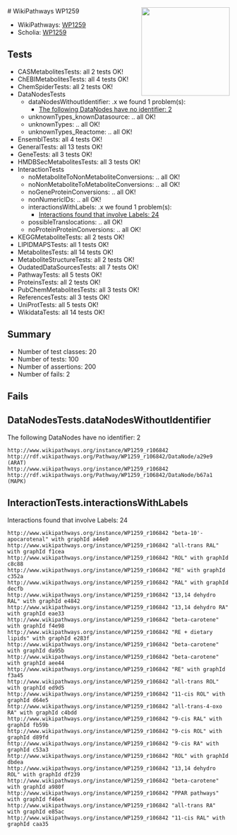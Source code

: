 <img style="float: right; width: 200px" src="https://upload.wikimedia.org/wikipedia/commons/thumb/8/83/Wplogo_with_text_500.png/640px-Wplogo_with_text_500.png" />
# WikiPathways WP1259

* WikiPathways: [WP1259](https://identifiers.org/wikipathways:WP1259)
* Scholia: [WP1259](https://scholia.toolforge.org/wikipathways/WP1259)
## Tests
* CASMetabolitesTests: all 2 tests OK!
* ChEBIMetabolitesTests: all 4 tests OK!
* ChemSpiderTests: all 2 tests OK!
* DataNodesTests
    * dataNodesWithoutIdentifier: .x we found 1 problem(s):
        * [The following DataNodes have no identifier: 2](#d2d32fa1)
    * unknownTypes_knownDatasource: .. all OK!
    * unknownTypes: .. all OK!
    * unknownTypes_Reactome: .. all OK!
* EnsemblTests: all 4 tests OK!
* GeneralTests: all 13 tests OK!
* GeneTests: all 3 tests OK!
* HMDBSecMetabolitesTests: all 3 tests OK!
* InteractionTests
    * noMetaboliteToNonMetaboliteConversions: .. all OK!
    * noNonMetaboliteToMetaboliteConversions: .. all OK!
    * noGeneProteinConversions: .. all OK!
    * nonNumericIDs: .. all OK!
    * interactionsWithLabels: .x we found 1 problem(s):
        * [Interactions found that involve Labels: 24](#fe97a8db)
    * possibleTranslocations: .. all OK!
    * noProteinProteinConversions: .. all OK!
* KEGGMetaboliteTests: all 2 tests OK!
* LIPIDMAPSTests: all 1 tests OK!
* MetabolitesTests: all 14 tests OK!
* MetaboliteStructureTests: all 2 tests OK!
* OudatedDataSourcesTests: all 7 tests OK!
* PathwayTests: all 5 tests OK!
* ProteinsTests: all 2 tests OK!
* PubChemMetabolitesTests: all 3 tests OK!
* ReferencesTests: all 3 tests OK!
* UniProtTests: all 5 tests OK!
* WikidataTests: all 14 tests OK!


## Summary

* Number of test classes: 20
* Number of tests: 100
* Number of assertions: 200
* Number of fails: 2

## Fails

<a name="d2d32fa1" />

## DataNodesTests.dataNodesWithoutIdentifier

The following DataNodes have no identifier: 2
```
http://www.wikipathways.org/instance/WP1259_r106842 http://rdf.wikipathways.org/Pathway/WP1259_r106842/DataNode/a29e9 (ARAT)
http://www.wikipathways.org/instance/WP1259_r106842 http://rdf.wikipathways.org/Pathway/WP1259_r106842/DataNode/b67a1 (MAPK)
```

<a name="fe97a8db" />

## InteractionTests.interactionsWithLabels

Interactions found that involve Labels: 24
```
http://www.wikipathways.org/instance/WP1259_r106842 "beta-10'-apocarotenal" with graphId a44e0
http://www.wikipathways.org/instance/WP1259_r106842 "all-trans RAL" with graphId f1cea
http://www.wikipathways.org/instance/WP1259_r106842 "ROL" with graphId c8c88
http://www.wikipathways.org/instance/WP1259_r106842 "RE" with graphId c352a
http://www.wikipathways.org/instance/WP1259_r106842 "RAL" with graphId decfb
http://www.wikipathways.org/instance/WP1259_r106842 "13,14 dehydro RAL" with graphId e4842
http://www.wikipathways.org/instance/WP1259_r106842 "13,14 dehydro RA" with graphId eae33
http://www.wikipathways.org/instance/WP1259_r106842 "beta-carotene" with graphId f4e98
http://www.wikipathways.org/instance/WP1259_r106842 "RE + dietary lipids" with graphId e283f
http://www.wikipathways.org/instance/WP1259_r106842 "beta-carotene" with graphId da95b
http://www.wikipathways.org/instance/WP1259_r106842 "beta-carotene" with graphId aee44
http://www.wikipathways.org/instance/WP1259_r106842 "RE" with graphId f3a45
http://www.wikipathways.org/instance/WP1259_r106842 "all-trans ROL" with graphId ed9d5
http://www.wikipathways.org/instance/WP1259_r106842 "11-cis ROL" with graphId d64e5
http://www.wikipathways.org/instance/WP1259_r106842 "all-trans-4-oxo RA" with graphId c4bdd
http://www.wikipathways.org/instance/WP1259_r106842 "9-cis RAL" with graphId fb59b
http://www.wikipathways.org/instance/WP1259_r106842 "9-cis ROL" with graphId d89fd
http://www.wikipathways.org/instance/WP1259_r106842 "9-cis RA" with graphId c53a3
http://www.wikipathways.org/instance/WP1259_r106842 "ROL" with graphId dbdea
http://www.wikipathways.org/instance/WP1259_r106842 "13,14 dehydro ROL" with graphId df239
http://www.wikipathways.org/instance/WP1259_r106842 "beta-carotene" with graphId a980f
http://www.wikipathways.org/instance/WP1259_r106842 "PPAR pathways" with graphId f46e4
http://www.wikipathways.org/instance/WP1259_r106842 "all-trans RA" with graphId e85ac
http://www.wikipathways.org/instance/WP1259_r106842 "11-cis RAL" with graphId caa35
```

